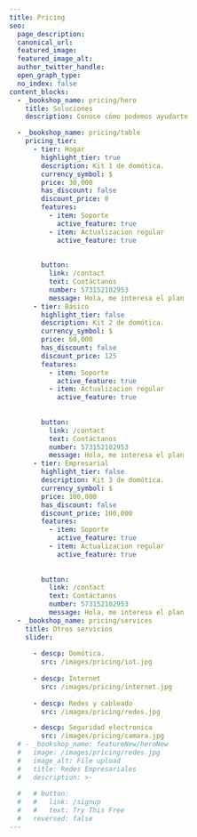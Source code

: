 ```yaml
---
title: Pricing
seo:
  page_description:
  canonical_url:
  featured_image:
  featured_image_alt:
  author_twitter_handle:
  open_graph_type:
  no_index: false
content_blocks:
  - _bookshop_name: pricing/hero
    title: Soluciones 
    description: Conoce cómo podemos ayudarte

  - _bookshop_name: pricing/table
    pricing_tier:
      - tier: Hogar 
        highlight_tier: true
        description: Kit 1 de domótica.
        currency_symbol: $
        price: 30,000
        has_discount: false
        discount_price: 0
        features:
          - item: Soporte
            active_feature: true
          - item: Actualizacion regular
            active_feature: true
     
          
        button:
          link: /contact
          text: Contáctanos
          number: 573152102953
          message: Hola, me interesa el plan 
      - tier: Básico 
        highlight_tier: false
        description: Kit 2 de domótica.
        currency_symbol: $
        price: 60,000
        has_discount: false
        discount_price: 125
        features:
          - item: Soporte
            active_feature: true
          - item: Actualizacion regular
            active_feature: true
    
          
        button:
          link: /contact
          text: Contáctanos
          number: 573152102953
          message: Hola, me interesa el plan 
      - tier: Empresarial 
        highlight_tier: false
        description: Kit 3 de domótica.
        currency_symbol: $
        price: 100,000
        has_discount: false
        discount_price: 100,000
        features:
          - item: Soporte
            active_feature: true
          - item: Actualizacion regular
            active_feature: true
        
          
        button:
          link: /contact
          text: Contáctanos
          number: 573152102953
          message: Hola, me interesa el plan 
  - _bookshop_name: pricing/services
    title: Otros servicios   
    slider:
  
      - descp: Domótica.
        src: /images/pricing/iot.jpg  
    
      - descp: Internet
        src: /images/pricing/internet.jpg
    
      - descp: Redes y cableado
        src: /images/pricing/redes.jpg

      - descp: Seguridad electronica
        src: /images/pricing/camara.jpg
  # - _bookshop_name: featureNew/heroNew
  #   image: /images/pricing/redes.jpg
  #   image_alt: File upload
  #   title: Redes Empresariales
  #   description: >-
      
  #   # button:
  #   #   link: /signup
  #   #   text: Try This Free
  #   reversed: false
---
```

